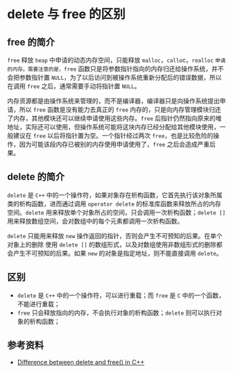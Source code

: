 # delete 与 free 的区别

## free 的简介

`free` 释放 `heap` 中申请的动态内存空间，只能释放 `malloc`，`callo`c，`realloc` `申请的内存。需要注意的是，free` 函数只是将参数指针指向的内存归还给操作系统，并不会把参数指针置 `NULL`，为了以后访问到被操作系统重新分配后的错误数据，所以在调用 `free` 之后，通常需要手动将指针置 `NULL`。

内存资源都是由操作系统来管理的，而不是编译器，编译器只是向操作系统提出申请，所以 `free` 函数是没有能力去真正的 `free` 内存的，只是向内存管理模块归还了内存，其他模块还可以继续申请使用这些内存。`free` 后指针仍然指向原来的堆地址，实际还可以使用，但操作系统可能将这块内存已经分配给其他模块使用，一般建议在 `free` 以后将指针置为空。一个指针经过两次 `free`，也是比较危险的操作，因为可能该段内存已被别的内存使用申请使用了，`free` 之后会造成严重后果。

## delete 的简介

`delete` 是 `C++` 中的一个操作符，如果对象存在析构函数，它首先执行该对象所属类的析构函数，进而通过调用 `operator delete` 的标准库函数来释放所占的内存空间。`delete` 用来释放单个对象所占的空间，只会调用一次析构函数；`delete []` 用来释放数组空间，会对数组中的每个元素都调用一次析构函数。

`delete` 只能用来释放 `new` 操作返回的指针，否则会产生不可预知的后果。在单个对象上的删除 使用 `delete []` 的数组形式，以及对数组使用非数组形式的删除都会产生不可预知的后果。如果 `new` 的对象是指定地址，则不能直接调用 `delete`。

## 区别

- `delete` 是 `C++` 中的一个操作符，可以进行重载；而 `free` 是 `C` 中的一个函数，不能进行重载；
- `free` 只会释放指向的内存，不会执行对象的析构函数；`delete` 则可以执行对象的析构函数；

## 参考资料

- [Difference between delete and free() in C++](https://www.includehelp.com/cpp-tutorial/difference-between-delete-and-free.aspx)
